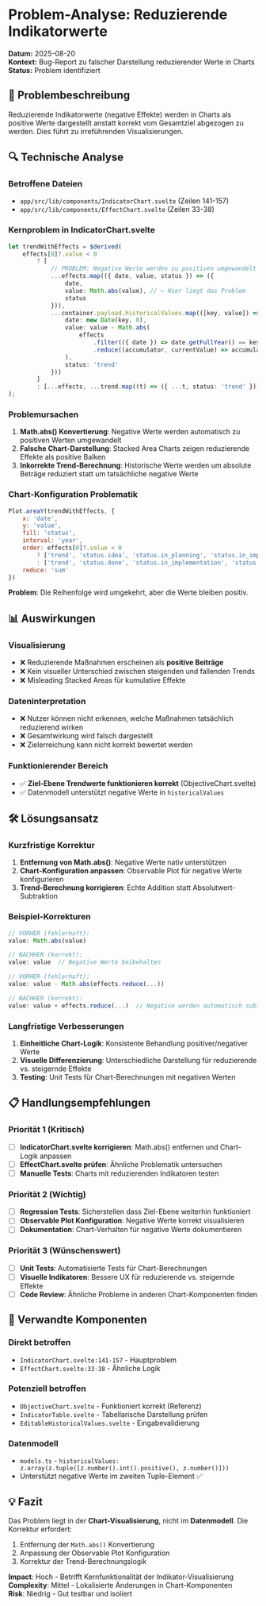 # Problem-Analyse: Reduzierende Indikatorwerte

**Datum:** 2025-08-20  
**Kontext:** Bug-Report zu falscher Darstellung reduzierender Werte in Charts  
**Status:** Problem identifiziert  

## 🐛 Problembeschreibung

Reduzierende Indikatorwerte (negative Effekte) werden in Charts als positive Werte dargestellt anstatt korrekt vom Gesamtziel abgezogen zu werden. Dies führt zu irreführenden Visualisierungen.

## 🔍 Technische Analyse

### Betroffene Dateien
- `app/src/lib/components/IndicatorChart.svelte` (Zeilen 141-157)
- `app/src/lib/components/EffectChart.svelte` (Zeilen 33-38)

### Kernproblem in IndicatorChart.svelte

```typescript
let trendWithEffects = $derived(
    effects[0]?.value < 0
        ? [
            // PROBLEM: Negative Werte werden zu positiven umgewandelt
            ...effects.map(({ date, value, status }) => ({ 
                date, 
                value: Math.abs(value), // ← Hier liegt das Problem
                status 
            })),
            ...container.payload.historicalValues.map(([key, value]) => ({
                date: new Date(key, 0),
                value: value - Math.abs(
                    effects
                        .filter(({ date }) => date.getFullYear() == key)
                        .reduce((accumulator, currentValue) => accumulator + currentValue.value, 0)
                ),
                status: 'trend'
            }))
        ]
        : [...effects, ...trend.map((t) => ({ ...t, status: 'trend' }))]
);
```

### Problemursachen

1. **Math.abs() Konvertierung**: Negative Werte werden automatisch zu positiven Werten umgewandelt
2. **Falsche Chart-Darstellung**: Stacked Area Charts zeigen reduzierende Effekte als positive Balken
3. **Inkorrekte Trend-Berechnung**: Historische Werte werden um absolute Beträge reduziert statt um tatsächliche negative Werte

### Chart-Konfiguration Problematik

```javascript
Plot.areaY(trendWithEffects, {
    x: 'date',
    y: 'value',
    fill: 'status',
    interval: 'year',
    order: effects[0]?.value < 0
        ? ['trend', 'status.idea', 'status.in_planning', 'status.in_implementation', 'status.done']
        : ['trend', 'status.done', 'status.in_implementation', 'status.in_planning', 'status.idea'],
    reduce: 'sum'
})
```

**Problem**: Die Reihenfolge wird umgekehrt, aber die Werte bleiben positiv.

## 📊 Auswirkungen

### Visualisierung
- ❌ Reduzierende Maßnahmen erscheinen als **positive Beiträge**
- ❌ Kein visueller Unterschied zwischen steigenden und fallenden Trends
- ❌ Misleading Stacked Areas für kumulative Effekte

### Dateninterpretation  
- ❌ Nutzer können nicht erkennen, welche Maßnahmen tatsächlich reduzierend wirken
- ❌ Gesamtwirkung wird falsch dargestellt
- ❌ Zielerreichung kann nicht korrekt bewertet werden

### Funktionierender Bereich
- ✅ **Ziel-Ebene Trendwerte funktionieren korrekt** (ObjectiveChart.svelte)
- ✅ Datenmodell unterstützt negative Werte in `historicalValues`

## 🛠️ Lösungsansatz

### Kurzfristige Korrektur
1. **Entfernung von Math.abs()**: Negative Werte nativ unterstützen
2. **Chart-Konfiguration anpassen**: Observable Plot für negative Werte konfigurieren
3. **Trend-Berechnung korrigieren**: Echte Addition statt Absolutwert-Subtraktion

### Beispiel-Korrekturen

```typescript
// VORHER (fehlerhaft):
value: Math.abs(value)

// NACHHER (korrekt):
value: value  // Negative Werte beibehalten
```

```typescript
// VORHER (fehlerhaft):
value: value - Math.abs(effects.reduce(...))

// NACHHER (korrekt):  
value: value + effects.reduce(...)  // Negative werden automatisch subtrahiert
```

### Langfristige Verbesserungen
1. **Einheitliche Chart-Logik**: Konsistente Behandlung positiver/negativer Werte
2. **Visuelle Differenzierung**: Unterschiedliche Darstellung für reduzierende vs. steigernde Effekte
3. **Testing**: Unit Tests für Chart-Berechnungen mit negativen Werten

## 📋 Handlungsempfehlungen

### Priorität 1 (Kritisch)
- [ ] **IndicatorChart.svelte korrigieren**: Math.abs() entfernen und Chart-Logik anpassen
- [ ] **EffectChart.svelte prüfen**: Ähnliche Problematik untersuchen
- [ ] **Manuelle Tests**: Charts mit reduzierenden Indikatoren testen

### Priorität 2 (Wichtig)
- [ ] **Regression Tests**: Sicherstellen dass Ziel-Ebene weiterhin funktioniert
- [ ] **Observable Plot Konfiguration**: Negative Werte korrekt visualisieren
- [ ] **Dokumentation**: Chart-Verhalten für negative Werte dokumentieren

### Priorität 3 (Wünschenswert)
- [ ] **Unit Tests**: Automatisierte Tests für Chart-Berechnungen
- [ ] **Visuelle Indikatoren**: Bessere UX für reduzierende vs. steigernde Effekte
- [ ] **Code Review**: Ähnliche Probleme in anderen Chart-Komponenten finden

## 🔗 Verwandte Komponenten

### Direkt betroffen
- `IndicatorChart.svelte:141-157` - Hauptproblem
- `EffectChart.svelte:33-38` - Ähnliche Logik

### Potenziell betroffen  
- `ObjectiveChart.svelte` - Funktioniert korrekt (Referenz)
- `IndicatorTable.svelte` - Tabellarische Darstellung prüfen
- `EditableHistoricalValues.svelte` - Eingabevalidierung

### Datenmodell
- `models.ts` - `historicalValues: z.array(z.tuple([z.number().int().positive(), z.number()]))` 
- Unterstützt negative Werte im zweiten Tuple-Element ✅

## 💡 Fazit

Das Problem liegt in der **Chart-Visualisierung**, nicht im **Datenmodell**. Die Korrektur erfordert:

1. Entfernung der `Math.abs()` Konvertierung
2. Anpassung der Observable Plot Konfiguration  
3. Korrektur der Trend-Berechnungslogik

**Impact**: Hoch - Betrifft Kernfunktionalität der Indikator-Visualisierung  
**Complexity**: Mittel - Lokalisierte Änderungen in Chart-Komponenten  
**Risk**: Niedrig - Gut testbar und isoliert